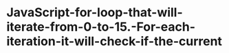 # JavaScript-for-loop-that-will-iterate-from-0-to-15.-For-each-iteration-it-will-check-if-the-current